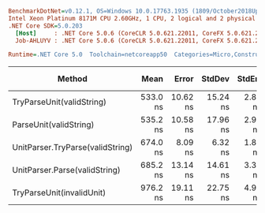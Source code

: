 ``` ini

BenchmarkDotNet=v0.12.1, OS=Windows 10.0.17763.1935 (1809/October2018Update/Redstone5)
Intel Xeon Platinum 8171M CPU 2.60GHz, 1 CPU, 2 logical and 2 physical cores
.NET Core SDK=5.0.203
  [Host]     : .NET Core 5.0.6 (CoreCLR 5.0.621.22011, CoreFX 5.0.621.22011), X64 RyuJIT
  Job-AHLUYV : .NET Core 5.0.6 (CoreCLR 5.0.621.22011, CoreFX 5.0.621.22011), X64 RyuJIT

Runtime=.NET Core 5.0  Toolchain=netcoreapp50  Categories=Micro,Construction,Unit,String  

```
|                           Method |     Mean |    Error |   StdDev |  StdErr |      Min |        Max |   Median | Ratio | MannWhitney(5%) | RatioSD |  Gen 0 | Gen 1 | Gen 2 | Allocated |
|--------------------------------- |---------:|---------:|---------:|--------:|---------:|-----------:|---------:|------:|---------------- |--------:|-------:|------:|------:|----------:|
|        TryParseUnit(validString) | 533.0 ns | 10.62 ns | 15.24 ns | 2.88 ns | 504.9 ns |   562.9 ns | 532.9 ns |  1.00 |            Same |    0.05 | 0.0212 |     - |     - |     409 B |
|           ParseUnit(validString) | 535.2 ns | 10.58 ns | 17.96 ns | 2.95 ns | 498.5 ns |   572.7 ns | 529.8 ns |  1.00 |            Base |    0.00 | 0.0227 |     - |     - |     433 B |
| UnitParser.TryParse(validString) | 674.0 ns |  8.09 ns |  6.32 ns | 1.82 ns | 664.2 ns |   682.3 ns | 674.4 ns |  1.23 |          Slower |    0.04 | 0.0240 |     - |     - |     471 B |
|    UnitParser.Parse(validString) | 685.2 ns | 13.14 ns | 14.61 ns | 3.35 ns | 660.2 ns |   713.4 ns | 687.5 ns |  1.26 |          Slower |    0.05 | 0.0252 |     - |     - |     495 B |
|        TryParseUnit(invalidUnit) | 976.2 ns | 19.11 ns | 22.75 ns | 4.96 ns | 940.3 ns | 1,025.2 ns | 981.3 ns |  1.81 |          Slower |    0.07 | 0.0485 |     - |     - |     925 B |
